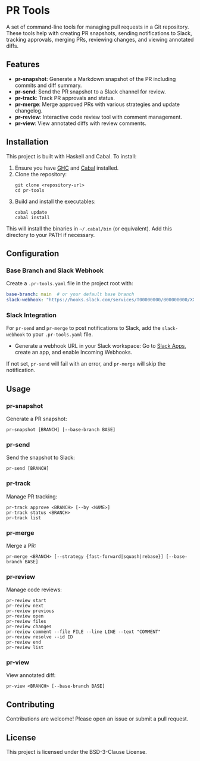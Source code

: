 # PR Tools

A set of command-line tools for managing pull requests in a Git repository. These tools help with creating PR snapshots, sending notifications to Slack, tracking approvals, merging PRs, reviewing changes, and viewing annotated diffs.

## Features

- **pr-snapshot**: Generate a Markdown snapshot of the PR including commits and diff summary.
- **pr-send**: Send the PR snapshot to a Slack channel for review.
- **pr-track**: Track PR approvals and status.
- **pr-merge**: Merge approved PRs with various strategies and update changelog.
- **pr-review**: Interactive code review tool with comment management.
- **pr-view**: View annotated diffs with review comments.

## Installation

This project is built with Haskell and Cabal. To install:

1. Ensure you have [GHC](https://www.haskell.org/ghc/) and [Cabal](https://www.haskell.org/cabal/) installed.
2. Clone the repository:
   ```
   git clone <repository-url>
   cd pr-tools
   ```
3. Build and install the executables:
   ```
   cabal update
   cabal install
   ```

This will install the binaries in `~/.cabal/bin` (or equivalent). Add this directory to your PATH if necessary.

## Configuration

### Base Branch and Slack Webhook

Create a `.pr-tools.yaml` file in the project root with:
```yaml
base-branch: main  # or your default base branch
slack-webhook: "https://hooks.slack.com/services/T00000000/B00000000/XXXXXXXXXXXXXXXXXXXXXXXX"  # optional Slack webhook URL
```

### Slack Integration

For `pr-send` and `pr-merge` to post notifications to Slack, add the `slack-webhook` to your `.pr-tools.yaml` file.

- Generate a webhook URL in your Slack workspace: Go to [Slack Apps](https://api.slack.com/apps), create an app, and enable Incoming Webhooks.

If not set, `pr-send` will fail with an error, and `pr-merge` will skip the notification.

## Usage

### pr-snapshot

Generate a PR snapshot:
```
pr-snapshot [BRANCH] [--base-branch BASE]
```

### pr-send

Send the snapshot to Slack:
```
pr-send [BRANCH]
```

### pr-track

Manage PR tracking:
```
pr-track approve <BRANCH> [--by <NAME>]
pr-track status <BRANCH>
pr-track list
```

### pr-merge

Merge a PR:
```
pr-merge <BRANCH> [--strategy {fast-forward|squash|rebase}] [--base-branch BASE]
```

### pr-review

Manage code reviews:
```
pr-review start
pr-review next
pr-review previous
pr-review open
pr-review files
pr-review changes
pr-review comment --file FILE --line LINE --text "COMMENT"
pr-review resolve --id ID
pr-review end
pr-review list
```

### pr-view

View annotated diff:
```
pr-view <BRANCH> [--base-branch BASE]
```

## Contributing

Contributions are welcome! Please open an issue or submit a pull request.

## License

This project is licensed under the BSD-3-Clause License.
